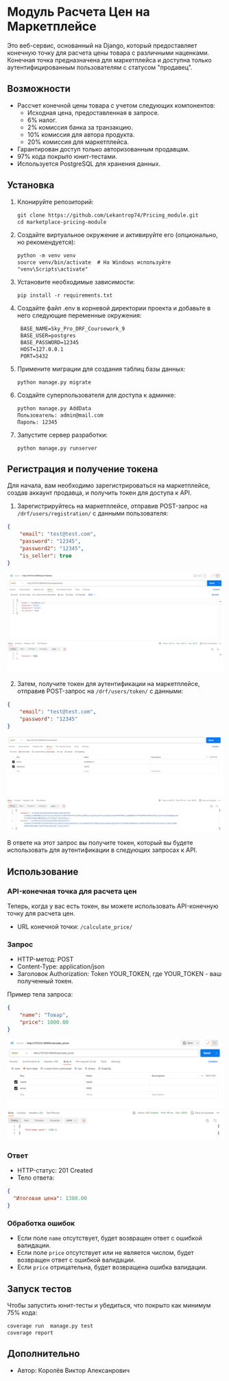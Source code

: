 # Модуль Расчета Цен на Маркетплейсе

Это веб-сервис, основанный на Django, который предоставляет конечную точку для расчета цены товара с различными наценками. Конечная точка предназначена для маркетплейса и доступна только аутентифицированным пользователям с статусом "продавец".

## Возможности

- Рассчет конечной цены товара с учетом следующих компонентов:
  - Исходная цена, предоставленная в запросе.
  - 6% налог.
  - 2% комиссия банка за транзакцию.
  - 10% комиссия для автора продукта.
  - 20% комиссия для маркетплейса.
- Гарантирован доступ только авторизованным продавцам.
- 97% кода покрыто юнит-тестами.
- Используется PostgreSQL для хранения данных.

## Установка

1. Клонируйте репозиторий:
   ```shell
   git clone https://github.com/Lekantrop74/Pricing_module.git
   cd marketplace-pricing-module
   ```

2. Создайте виртуальное окружение и активируйте его (опционально, но рекомендуется):
   ```shell
   python -m venv venv
   source venv/bin/activate  # На Windows используйте "venv\Scripts\activate"
   ```

3. Установите необходимые зависимости:
   ```shell
   pip install -r requirements.txt
   ```

4. Создайте файл .env в корневой директории проекта и добавьте в него следующие переменные окружения:
   ```shell
    BASE_NAME=Sky_Pro_DRF_Coursework_9
    BASE_USER=postgres
    BASE_PASSWORD=12345
    HOST=127.0.0.1
    PORT=5432
   ```

5. Примените миграции для создания таблиц базы данных:
   ```shell
   python manage.py migrate
   ```

6. Создайте суперпользователя для доступа к админке:
   ```shell
   python manage.py AddData
   Пользователь: admin@mail.com
   Пароль: 12345
   ```

7. Запустите сервер разработки:
   ```shell
   python manage.py runserver
   ```

## Регистрация и получение токена

Для начала, вам необходимо зарегистрироваться на маркетплейсе, создав аккаунт продавца, и получить токен для доступа к API.

1. Зарегистрируйтесь на маркетплейсе, отправив POST-запрос на `/drf/users/registration/` с данными пользователя:

```json
{
    "email": "test@test.com",
    "password": "12345",
    "password2": "12345",
    "is_seller": true
}
```
![registration.PNG](media/registration.PNG)

2. Затем, получите токен для аутентификации на маркетплейсе, отправив POST-запрос на `/drf/users/token/` с данными:

```json
{
    "email": "test@test.com",
    "password": "12345"
}
```
![token.PNG](media/token.PNG)

В ответе на этот запрос вы получите токен, который вы будете использовать для аутентификации в следующих запросах к API.

## Использование

### API-конечная точка для расчета цен

Теперь, когда у вас есть токен, вы можете использовать API-конечную точку для расчета цен.

- URL конечной точки: `/calculate_price/`

### Запрос

- HTTP-метод: POST
- Content-Type: application/json
- Заголовок Authorization: Token YOUR_TOKEN, где YOUR_TOKEN - ваш полученный токен.

Пример тела запроса:

```json
{
    "name": "Товар",
    "price": 1000.00
}
```
![calculate_price.PNG](media/calculate_price.PNG)

### Ответ

- HTTP-статус: 201 Created
- Тело ответа:

```json
{
  "Итоговая цена": 1380.00
}
```

### Обработка ошибок

- Если поле `name` отсутствует, будет возвращен ответ с ошибкой валидации.
- Если поле `price` отсутствует или не является числом, будет возвращен ответ с ошибкой валидации.
- Если `price` отрицательна, будет возвращена ошибка валидации.

## Запуск тестов

Чтобы запустить юнит-тесты и убедиться, что покрыто как минимум 75% кода:

```shell
coverage run  manage.py test
coverage report    
```

## Дополнительно

- Автор: Королёв Виктор Алексанрович
